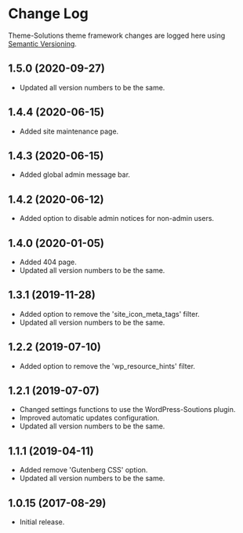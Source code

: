 # Change Log #

Theme-Solutions theme framework changes are logged here using <a href="http://semver.org/">Semantic Versioning</a>.

## 1.5.0 (2020-09-27) ##
* Updated all version numbers to be the same.

## 1.4.4 (2020-06-15) ##
* Added site maintenance page.

## 1.4.3 (2020-06-15) ##
* Added global admin message bar.

## 1.4.2 (2020-06-12) ##
* Added option to disable admin notices for non-admin users.

## 1.4.0 (2020-01-05) ##
* Added 404 page.
* Updated all version numbers to be the same.

## 1.3.1 (2019-11-28) ##
* Added option to remove the 'site_icon_meta_tags' filter.
* Updated all version numbers to be the same.

## 1.2.2 (2019-07-10) ##
* Added option to remove the 'wp_resource_hints' filter.

## 1.2.1 (2019-07-07) ##
* Changed settings functions to use the WordPress-Soutions plugin.
* Improved automatic updates configuration.
* Updated all version numbers to be the same.

## 1.1.1 (2019-04-11) ##
* Added remove 'Gutenberg CSS' option.
* Updated all version numbers to be the same.

## 1.0.15 (2017-08-29) ##
* Initial release.

